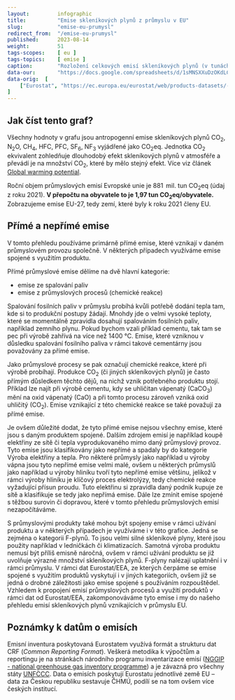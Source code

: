 ```yaml
---
layout:         infographic
title:          "Emise skleníkových plynů z průmyslu v EU"
slug:           "emise-eu-prumysl"
redirect_from:  "/emise-eu-prumysl"
published:      2023-08-14
weight:         51
tags-scopes:    [ eu ]
tags-topics:    [ emise ]
caption:        "Rozložení celkových emisí skleníkových plynů (v tunách CO<sub>2</sub> ekvivalentu) v EU za rok 2021 v oblasti průmyslu. Roční objem průmyslových emisí Evropské unie je 881&thinsp; mil. tun (údaj z roku 2021). V přepočtu na obyvatele to je 1,97 tun CO<sub>2</sub>eq/obyvatele."
data-our:       "https://docs.google.com/spreadsheets/d/1sMNSXXuDzOKdLCsZQ8UDgzVqvq9m0-80cfZseI35Ui0/edit#gid=0"
data-orig:  [  
    ["Eurostat", "https://ec.europa.eu/eurostat/web/products-datasets/-/ENV_AIR_GGE"]
]
---
```


## Jak číst tento graf?

Všechny hodnoty v grafu jsou <glossary id="antropogennisklenikoveplyny">antropogenní emise</glossary> skleníkových plynů CO<sub>2</sub>, N<sub>2</sub>O, CH<sub>4</sub>, HFC, PFC, SF<sub>6</sub>, NF<sub>3</sub> vyjádřené jako <glossary id="co2eq">CO<sub>2</sub>eq</glossary>. Jednotka CO<sub>2</sub> ekvivalent zohledňuje dlouhodobý efekt skleníkových plynů v atmosféře a převádí je na množství CO<sub>2</sub>, které by mělo stejný efekt. Více viz článek [Global warming potential](https://en.wikipedia.org/wiki/Global_warming_potential).

Roční objem průmyslových emisí Evropské unie je 881&thinsp; mil. tun CO<sub>2</sub>eq (údaj z roku 2021). __V přepočtu na obyvatele to je 1,97 tun CO<sub>2</sub>eq/obyvatele.__ Zobrazujeme emise EU-27, tedy zemí, které byly k roku 2021 členy EU.

## Přímé a nepřímé emise

V tomto přehledu používáme primárně přímé emise, které vznikají v daném průmyslovém provozu společně. V některých případech využíváme emise spojené s využitím produktu.

Přímé průmyslové emise dělíme na dvě hlavní kategorie:
- emise ze spalování paliv
- emise z průmyslových procesů (chemické reakce)

Spalování fosilních paliv v průmyslu probíhá kvůli potřebě dodání tepla tam, kde si to produkční postupy žádají. Mnohdy jde o velmi vysoké teploty, které se momentálně zpravidla dosahují spalováním fosilních paliv, například zemního plynu. Pokud bychom vzali příklad cementu, tak tam se pec při výrobě zahřívá na více než 1400 °C. Emise, které vzniknou v důsledku spalování fosilního paliva v rámci takové cementárny jsou považovány za přímé emise.

Jako průmyslové procesy se pak označují chemické reakce, které při výrobě probíhají. Produkce CO<sub>2</sub> (či jiných skleníkových plynů) je často přímým důsledkem těchto dějů, na nichž vznik potřebného produktu stojí. Příklad lze najít při výrobě cementu, kdy se uhličitan vápenatý (CaCO<sub>3</sub>) mění na oxid vápenatý (CaO) a při tomto procesu zároveň vzniká oxid uhličitý (CO<sub>2</sub>). Emise vznikající z této chemické reakce se také považují za přímé emise.

Je ovšem důležité dodat, že tyto přímé emise nejsou všechny emise, které jsou s daným produktem spojené. Dalším zdrojem emisí je například koupě elektřiny ze sítě či tepla vyprodukovaného mimo daný průmyslový provoz. Tyto emise jsou klasifikovány jako nepřímé a spadaly by do kategorie Výroba elektřiny a tepla. Pro některé průmysly jako například u výroby vápna jsou tyto nepřímé emise velmi malé, ovšem u některých průmyslů jako například u výroby hliníku tvoří tyto nepřímé emise většinu, jelikož v rámci výroby hliníku je klíčový proces elektrolýzy, tedy chemické reakce vyžadující přísun proudu. Tuto elektřinu si zpravidla daný podnik kupuje ze sítě a klasifikuje se tedy jako nepřímá emise. Dále lze zmínit emise spojené s těžbou surovin či dopravou, které v tomto přehledu průmyslových emisí nezapočítáváme.

S průmyslovými produkty také mohou být spojeny emise v rámci užívání produktu a v některých případech je využíváme i v této grafice. Jedná se zejména o kategorii F-plynů. To jsou velmi silné skleníkové plyny, které jsou použity například v ledničkách či klimatizacích. Samotná výroba produktu nemusí být příliš emisně náročná, ovšem v rámci užívání produktu se již uvolňuje výrazné množství skleníkových plynů. F-plyny nalézají uplatnění i v rámci průmyslu. V rámci dat Eurostat/EEA, ze kterých čerpáme se emise spojené s využitím produktů vyskytují i v jiných kategoriích, ovšem již se jedná o drobné záležitosti jako emise spojené s používáním rozpouštědel. Vzhledem k propojení emisí průmyslových procesů a využití produktů v rámci dat od Eurostat/EEA, zakomponováváme tyto emise i my do našeho přehledu emisí skleníkových plynů vznikajících v průmyslu EU.

## Poznámky k datům o emisích

Emisní inventura poskytovaná Eurostatem využívá formát a strukturu dat CRF (_Common Reporting Format_). Veškerá metodika k výpočtům a reportingu je na stránkách národního programu inventarizace emisí ([NGGIP - national greenhouse gas inventory programme](https://www.ipcc-nggip.iges.or.jp/)) a je závazná pro všechny státy [UNFCCC](https://cs.wikipedia.org/wiki/R%C3%A1mcov%C3%A1_%C3%BAmluva_OSN_o_zm%C4%9Bn%C4%9B_klimatu). Data o emisích poskytují Eurostatu jednotlivé země EU – data za Českou republiku sestavuje ČHMÚ, podílí se na tom ovšem více českých institucí.

